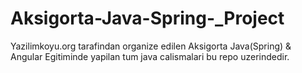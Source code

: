# Aksigorta-Java-Spring-_Project

Yazilimkoyu.org tarafindan organize edilen Aksigorta Java(Spring) & Angular Egitiminde yapilan tum java calismalari bu repo uzerindedir.
